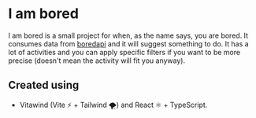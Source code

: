 # I am bored

I am bored is a small project for when, as the name says, you are bored. It consumes data from [boredapi]('https://www.boredapi.com/') and it will suggest something to do. It has a lot of activities and you can apply specific filters if you want to be more precise (doesn't mean the activity will fit you anyway).

## Created using

- Vitawind (Vite ⚡ + Tailwind 🌪️) and React ⚛️ + TypeScript.
